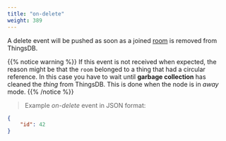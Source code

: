 ```yaml
---
title: "on-delete"
weight: 389
---
```


A delete event will be pushed as soon as a joined [room](../../data-types/room) is removed from ThingsDB.

{{% notice warning %}}
If this event is not received when expected, the reason might be that the `room` belonged to a thing that had a circular reference.
In this case you have to wait until **garbage collection** has cleaned the *thing* from ThingsDB. This is done when the node is in *away* mode.
{{% /notice %}}

> Example *on-delete* event in JSON format:

```json
{
    "id": 42
}
```
